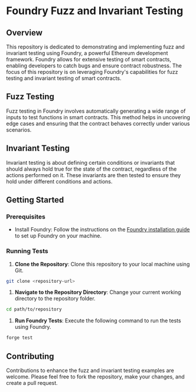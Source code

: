 # Foundry Fuzz and Invariant Testing

## Overview
This repository is dedicated to demonstrating and implementing fuzz and invariant testing using Foundry, a powerful Ethereum development framework. Foundry allows for extensive testing of smart contracts, enabling developers to catch bugs and ensure contract robustness. The focus of this repository is on leveraging Foundry's capabilities for fuzz testing and invariant testing of smart contracts.

## Fuzz Testing
Fuzz testing in Foundry involves automatically generating a wide range of inputs to test functions in smart contracts. This method helps in uncovering edge cases and ensuring that the contract behaves correctly under various scenarios.

## Invariant Testing
Invariant testing is about defining certain conditions or invariants that should always hold true for the state of the contract, regardless of the actions performed on it. These invariants are then tested to ensure they hold under different conditions and actions.

## Getting Started

### Prerequisites
- Install Foundry: Follow the instructions on the [Foundry installation guide](https://book.getfoundry.sh/getting-started/installation.html) to set up Foundry on your machine.

### Running Tests
1. **Clone the Repository**: Clone this repository to your local machine using Git.
   
```bash
git clone <repository-url>
```   


1. **Navigate to the Repository Directory**: Change your current working directory to the repository folder.
   

```bash
cd path/to/repository
```


1. **Run Foundry Tests**: Execute the following command to run the tests using Foundry.
   
```bash
forge test
 ```


## Contributing
Contributions to enhance the fuzz and invariant testing examples are welcome. Please feel free to fork the repository, make your changes, and create a pull request.

